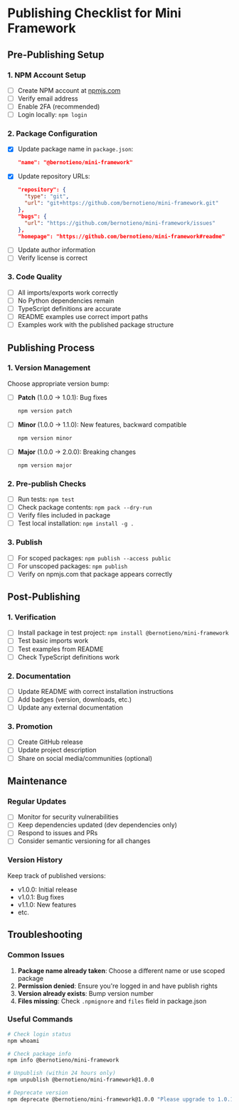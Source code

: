# Publishing Checklist for Mini Framework

## Pre-Publishing Setup

### 1. NPM Account Setup
- [ ] Create NPM account at [npmjs.com](https://npmjs.com)
- [ ] Verify email address
- [ ] Enable 2FA (recommended)
- [ ] Login locally: `npm login`

### 2. Package Configuration
- [x] Update package name in `package.json`:
  ```json
  "name": "@bernotieno/mini-framework"
  ```
- [x] Update repository URLs:
  ```json
  "repository": {
    "type": "git",
    "url": "git+https://github.com/bernotieno/mini-framework.git"
  },
  "bugs": {
    "url": "https://github.com/bernotieno/mini-framework/issues"
  },
  "homepage": "https://github.com/bernotieno/mini-framework#readme"
  ```
- [ ] Update author information
- [ ] Verify license is correct

### 3. Code Quality
- [ ] All imports/exports work correctly
- [ ] No Python dependencies remain
- [ ] TypeScript definitions are accurate
- [ ] README examples use correct import paths
- [ ] Examples work with the published package structure

## Publishing Process

### 1. Version Management
Choose appropriate version bump:
- [ ] **Patch** (1.0.0 → 1.0.1): Bug fixes
  ```bash
  npm version patch
  ```
- [ ] **Minor** (1.0.0 → 1.1.0): New features, backward compatible
  ```bash
  npm version minor
  ```
- [ ] **Major** (1.0.0 → 2.0.0): Breaking changes
  ```bash
  npm version major
  ```

### 2. Pre-publish Checks
- [ ] Run tests: `npm test`
- [ ] Check package contents: `npm pack --dry-run`
- [ ] Verify files included in package
- [ ] Test local installation: `npm install -g .`

### 3. Publish
- [ ] For scoped packages: `npm publish --access public`
- [ ] For unscoped packages: `npm publish`
- [ ] Verify on npmjs.com that package appears correctly

## Post-Publishing

### 1. Verification
- [ ] Install package in test project: `npm install @bernotieno/mini-framework`
- [ ] Test basic imports work
- [ ] Test examples from README
- [ ] Check TypeScript definitions work

### 2. Documentation
- [ ] Update README with correct installation instructions
- [ ] Add badges (version, downloads, etc.)
- [ ] Update any external documentation

### 3. Promotion
- [ ] Create GitHub release
- [ ] Update project description
- [ ] Share on social media/communities (optional)

## Maintenance

### Regular Updates
- [ ] Monitor for security vulnerabilities
- [ ] Keep dependencies updated (dev dependencies only)
- [ ] Respond to issues and PRs
- [ ] Consider semantic versioning for all changes

### Version History
Keep track of published versions:
- v1.0.0: Initial release
- v1.0.1: Bug fixes
- v1.1.0: New features
- etc.

## Troubleshooting

### Common Issues
1. **Package name already taken**: Choose a different name or use scoped package
2. **Permission denied**: Ensure you're logged in and have publish rights
3. **Version already exists**: Bump version number
4. **Files missing**: Check `.npmignore` and `files` field in package.json

### Useful Commands
```bash
# Check login status
npm whoami

# Check package info
npm info @bernotieno/mini-framework

# Unpublish (within 24 hours only)
npm unpublish @bernotieno/mini-framework@1.0.0

# Deprecate version
npm deprecate @bernotieno/mini-framework@1.0.0 "Please upgrade to 1.0.1"
```
